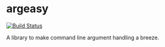 # argeasy
[![Build Status](https://www.travis-ci.com/PurpleSheepStudios/argeasy.svg?branch=master)](https://www.travis-ci.com/PurpleSheepStudios/argeasy)

A library to make command line argument handling a breeze.

